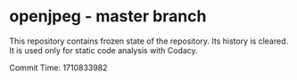 # openjpeg - master branch

This repository contains frozen state of the repository.
Its history is cleared. It is used only for static code
analysis with Codacy.

Commit Time: 1710833982